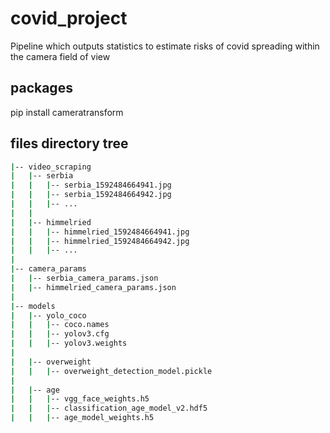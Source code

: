 # covid_project
Pipeline which outputs statistics to estimate risks of covid spreading within the camera field of view

## packages

pip install cameratransform

## files directory tree
```bash
|-- video_scraping
|   |-- serbia
|   |   |-- serbia_1592484664941.jpg
|   |   |-- serbia_1592484664942.jpg
|   |   |-- ...
|   |
|   |-- himmelried
|   |   |-- himmelried_1592484664941.jpg
|   |   |-- himmelried_1592484664942.jpg
|   |   |-- ...
|
|-- camera_params
|   |-- serbia_camera_params.json
|   |-- himmelried_camera_params.json
|
|-- models
|   |-- yolo_coco
|   |   |-- coco.names
|   |   |-- yolov3.cfg
|   |   |-- yolov3.weights
|
|   |-- overweight
|   |   |-- overweight_detection_model.pickle
|
|   |-- age
|   |   |-- vgg_face_weights.h5
|   |   |-- classification_age_model_v2.hdf5
|   |   |-- age_model_weights.h5
```
